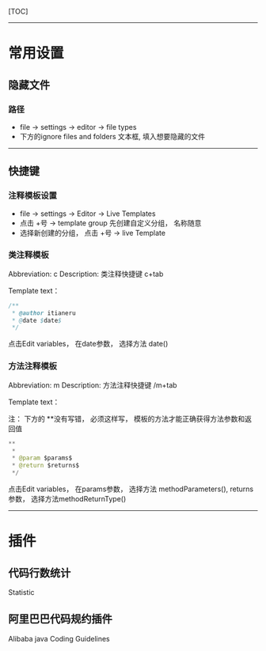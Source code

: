 [TOC]

-----

# 常用设置

## 隐藏文件

### 路径

- file -> settings -> editor -> file types
- 下方的ignore files and folders 文本框,  填入想要隐藏的文件

-----



## 快捷键

### 注释模板设置

- file -> settings -> Editor -> Live Templates
- 点击 +号 -> template group 先创建自定义分组， 名称随意
- 选择新创建的分组， 点击 +号 -> live Template

### 类注释模板

Abbreviation: c        Description: 类注释快捷键   c+tab

Template text：

```java
/** 
 * @author itianeru
 * @date $date$ 
 */ 
```

点击Edit variables，  在date参数， 选择方法 date()

### 方法注释模板

Abbreviation: m        Description: 方法注释快捷键   /m+tab

Template text：

注： 下方的 **没有写错， 必须这样写， 模板的方法才能正确获得方法参数和返回值

```java
**
 * 
 * @param $params$ 
 * @return $returns$ 
 */ 
```

点击Edit variables，  在params参数， 选择方法 methodParameters(), returns参数， 选择方法methodReturnType()

-----

# 插件

## 代码行数统计

Statistic

## 阿里巴巴代码规约插件

Alibaba java Coding Guidelines